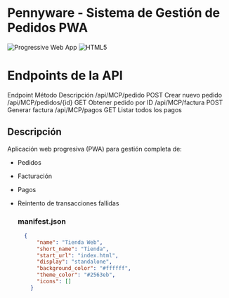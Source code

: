 # Pennyware - Sistema de Gestión de Pedidos PWA

![Progressive Web App](https://img.shields.io/badge/PWA-Supported-success.svg)
![HTML5](https://img.shields.io/badge/HTML5-Compatible-blue.svg)

# Endpoints de la API
Endpoint	              Método	    Descripción
/api/MCP/pedido	         POST	      Crear nuevo pedido
/api/MCP/pedidos/{id}	   GET	      Obtener pedido por ID
/api/MCP/factura	       POST	      Generar factura
/api/MCP/pagos	         GET	      Listar todos los pagos

##  Descripción
Aplicación web progresiva (PWA) para gestión completa de:
- Pedidos
- Facturación
- Pagos
- Reintento de transacciones fallidas

  ### manifest.json
  ```json
    {
        "name": "Tienda Web",
        "short_name": "Tienda",
        "start_url": "index.html",
        "display": "standalone",
        "background_color": "#ffffff",
        "theme_color": "#2563eb",
        "icons": []
      }

